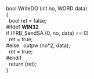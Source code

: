bool    WriteDO (int no, WORD data)    
{   
&nbsp;	bool ret = false;  
#ifdef __WIN32__  
	if (FRB_SendSA (0, no, data) == 0)  
&nbsp;		ret = true;  
#else 
&nbsp;	outpw (no*2, data);           
&nbsp;	ret = true;  
#endif  
&nbsp;   return (ret);  
}  
